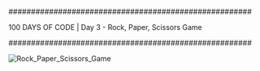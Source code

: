 ######################################################

 100 DAYS OF CODE | Day 3 - Rock, Paper, Scissors Game
 
######################################################


![Rock_Paper_Scissors_Game](https://user-images.githubusercontent.com/44852992/198855380-23ea1bcd-6efc-4b9a-b4de-3a99d177a2ad.gif)
